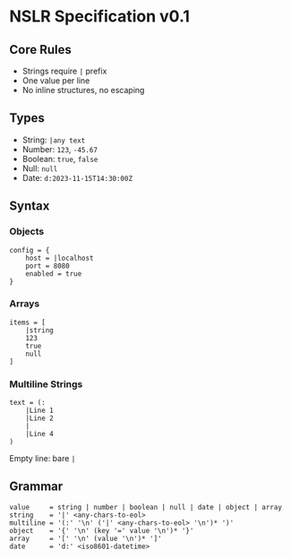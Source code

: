# NSLR Specification v0.1

## Core Rules
- Strings require `|` prefix
- One value per line  
- No inline structures, no escaping

## Types
- String: `|any text`
- Number: `123`, `-45.67`
- Boolean: `true`, `false`
- Null: `null`
- Date: `d:2023-11-15T14:30:00Z`


## Syntax

### Objects
```nslr
config = {
    host = |localhost
    port = 8080
    enabled = true
}
```

### Arrays
```nslr
items = [
    |string
    123
    true
    null
]
```

### Multiline Strings
```nslr
text = (:
    |Line 1
    |Line 2
    |
    |Line 4
)
```
Empty line: bare `|`

## Grammar
```
value     = string | number | boolean | null | date | object | array
string    = '|' <any-chars-to-eol>
multiline = '(:' '\n' ('|' <any-chars-to-eol> '\n')* ')'
object    = '{' '\n' (key '=' value '\n')* '}'
array     = '[' '\n' (value '\n')* ']'
date      = 'd:' <iso8601-datetime>
```
